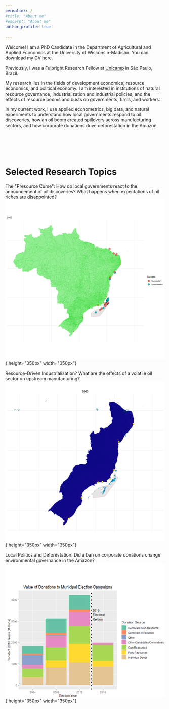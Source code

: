 ```yaml
---
permalink: /
#title: "About me"
#excerpt: "About me"
author_profile: true

---
```


Welcome! I am a PhD Candidate in the Department of Agricultural and Applied Economics at the University of Wisconsin-Madison. You can download my CV [here](http://ekatovich.github.io/files/CV_2020_09_17.pdf).

Previously, I was a Fulbright Research Fellow at [Unicamp](https://www.eco.unicamp.br/nea/) in São Paulo, Brazil.

My research lies in the fields of development economics, resource economics, and political economy. I am interested in institutions of natural resource governance, industrialization and industrial policies, and the effects of resource booms and busts on governments, firms, and workers. 

In my current work, I use applied econometrics, big data, and natural experiments to understand how local governments respond to oil discoveries, how an oil boom created spillovers across manufacturing sectors, and how corporate donations drive deforestation in the Amazon. <br/>

<br/><br/><br/><br/>

# **Selected Research Topics**

The "Presource Curse":  How do local governments react to the announcement of oil discoveries? What happens when expectations of oil riches are disappointed?
![alt-text](files/discoveries_by_year3.gif){:height="350px" width="350px"}
 <br/>

Resource-Driven Industrialization? What are the effects of a volatile oil sector on upstream manufacturing? <br/>
![alt-text](files/coastal_treatment_map6.gif){:height="350px" width="350px"}
 <br/>
 
Local Politics and Deforestation: Did a ban on corporate donations change environmental governance in the Amazon?<br/>
![](files/elections2.PNG){:height="350px" width="350px"}
<br/>


